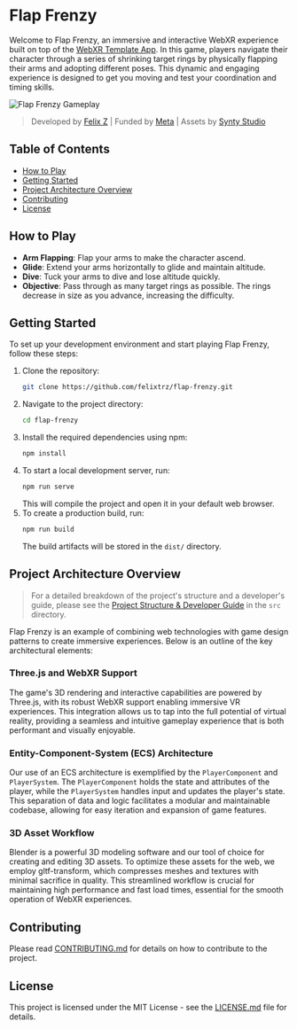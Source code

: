 # Flap Frenzy

Welcome to Flap Frenzy, an immersive and interactive WebXR experience built on top of the [WebXR Template App](https://github.com/meta-quest/webxr-samples). In this game, players navigate their character through a series of shrinking target rings by physically flapping their arms and adopting different poses. This dynamic and engaging experience is designed to get you moving and test your coordination and timing skills.

![Flap Frenzy Gameplay](./src/assets/flapfrenzy.gif)

> Developed by [Felix Z](https://twitter.com/felix_trz) | Funded by [Meta](https://meta.com/) | Assets by [Synty Studio](https://www.syntystudios.com/)

## Table of Contents

- [How to Play](#how-to-play)
- [Getting Started](#getting-started)
- [Project Architecture Overview](#project-architecture-overview)
- [Contributing](#contributing)
- [License](#license)

## How to Play

- **Arm Flapping**: Flap your arms to make the character ascend.
- **Glide**: Extend your arms horizontally to glide and maintain altitude.
- **Dive**: Tuck your arms to dive and lose altitude quickly.
- **Objective**: Pass through as many target rings as possible. The rings decrease in size as you advance, increasing the difficulty.

## Getting Started

To set up your development environment and start playing Flap Frenzy, follow these steps:

1. Clone the repository:
   ```sh
   git clone https://github.com/felixtrz/flap-frenzy.git
   ```
2. Navigate to the project directory:
   ```sh
   cd flap-frenzy
   ```
3. Install the required dependencies using npm:
   ```sh
   npm install
   ```
4. To start a local development server, run:
   ```sh
   npm run serve
   ```
   This will compile the project and open it in your default web browser.
5. To create a production build, run:
   ```sh
   npm run build
   ```
   The build artifacts will be stored in the `dist/` directory.

## Project Architecture Overview

> For a detailed breakdown of the project's structure and a developer's guide, please see the [Project Structure & Developer Guide](./src/README.md) in the `src` directory.

Flap Frenzy is an example of combining web technologies with game design patterns to create immersive experiences. Below is an outline of the key architectural elements:

### Three.js and WebXR Support

The game's 3D rendering and interactive capabilities are powered by Three.js, with its robust WebXR support enabling immersive VR experiences. This integration allows us to tap into the full potential of virtual reality, providing a seamless and intuitive gameplay experience that is both performant and visually enjoyable.

### Entity-Component-System (ECS) Architecture

Our use of an ECS architecture is exemplified by the `PlayerComponent` and `PlayerSystem`. The `PlayerComponent` holds the state and attributes of the player, while the `PlayerSystem` handles input and updates the player's state. This separation of data and logic facilitates a modular and maintainable codebase, allowing for easy iteration and expansion of game features.

### 3D Asset Workflow

Blender is a powerful 3D modeling software and our tool of choice for creating and editing 3D assets. To optimize these assets for the web, we employ gltf-transform, which compresses meshes and textures with minimal sacrifice in quality. This streamlined workflow is crucial for maintaining high performance and fast load times, essential for the smooth operation of WebXR experiences.

## Contributing

Please read [CONTRIBUTING.md](./CONTRIBUTING.md) for details on how to contribute to the project.

## License

This project is licensed under the MIT License - see the [LICENSE.md](./LICENSE.md) file for details.
